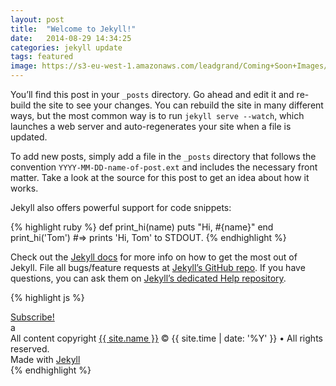 ```yaml
---
layout: post
title:  "Welcome to Jekyll!"
date:   2014-08-29 14:34:25
categories: jekyll update
tags: featured
image: https://s3-eu-west-1.amazonaws.com/leadgrand/Coming+Soon+Images/leadgrand-01.jpg?X-Amz-Date=20150310T190712Z&X-Amz-Expires=300&X-Amz-Algorithm=AWS4-HMAC-SHA256&X-Amz-Signature=3e58d1c6538e930fd2424df838612df0fdee11cc812829afe6729fe54b1b3f66&X-Amz-Credential=ASIAIZQPXWJA36COUJJA/20150310/eu-west-1/s3/aws4_request&X-Amz-SignedHeaders=Host&x-amz-security-token=AQoDYXdzEEwagAKuDGeg3vqhrfWq1%2B9rFu2j1z8dPRqsDlPxSjCtqE0mKz0GSL8YJsPkKvimz3Mh77JbqL60CP1HO/dWUTWQv1a36U%2BCgfehAL8uRBzdftJT2cBNNsscEidZ0LG1JuvneFddNrZ6xdlBoObw77Vgj%2BeAY12uJMaTUQCDgivRnLPUi4KYyij9fkQWOYl/oPDx6bPUKINHATV49FkVwVdDDG0urRAFMceYc2/g3bAeSR/fDYPpQEruGUFdTwcGSDwKSze87KS/kZLm5rX%2BzB6VfylLYH9iFQ3IOOOEnYqg%2BrQUOEGJAviHY7BNKU3GTmYh157oFdxA62WnQ1qiZP/8Rhs2IIWB/acF
---
```

You’ll find this post in your `_posts` directory. Go ahead and edit it and re-build the site to see your changes. You can rebuild the site in many different ways, but the most common way is to run `jekyll serve --watch`, which launches a web server and auto-regenerates your site when a file is updated.

To add new posts, simply add a file in the `_posts` directory that follows the convention `YYYY-MM-DD-name-of-post.ext` and includes the necessary front matter. Take a look at the source for this post to get an idea about how it works.

Jekyll also offers powerful support for code snippets:

{% highlight ruby %}
def print_hi(name)
  puts "Hi, #{name}"
end
print_hi('Tom')
#=> prints 'Hi, Tom' to STDOUT.
{% endhighlight %}

Check out the [Jekyll docs][jekyll] for more info on how to get the most out of Jekyll. File all bugs/feature requests at [Jekyll’s GitHub repo][jekyll-gh]. If you have questions, you can ask them on [Jekyll’s dedicated Help repository][jekyll-help].

{% highlight js %}

<footer class="site-footer">
 <a class="subscribe" href="{{ "/feed.xml" | prepend: site.baseurl }}"> <span class="tooltip"> <i class="fa fa-rss"></i> Subscribe!</span></a>
  <div class="inner">a
   <section class="copyright">All content copyright <a href="mailto:{{ site.email}}">{{ site.name }}</a> &copy; {{ site.time | date: '%Y' }} &bull; All rights reserved.</section>
   <section class="poweredby">Made with <a href="http://jekyllrb.com"> Jekyll</a></section>
  </div>
</footer>
{% endhighlight %}


[jekyll]:      http://jekyllrb.com
[jekyll-gh]:   https://github.com/jekyll/jekyll
[jekyll-help]: https://github.com/jekyll/jekyll-help

